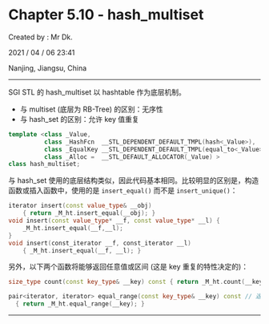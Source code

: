 # Chapter 5.10 - hash_multiset

Created by : Mr Dk.

2021 / 04 / 06 23:41

Nanjing, Jiangsu, China

---

SGI STL 的 hash_multiset 以 hashtable 作为底层机制。

* 与 multiset (底层为 RB-Tree) 的区别：无序性
* 与 hash_set 的区别：允许 key 值重复

```c++
template <class _Value,
          class _HashFcn  __STL_DEPENDENT_DEFAULT_TMPL(hash<_Value>),
          class _EqualKey __STL_DEPENDENT_DEFAULT_TMPL(equal_to<_Value>),
          class _Alloc =  __STL_DEFAULT_ALLOCATOR(_Value) >
class hash_multiset;
```

与 hash_set 使用的底层结构类似，因此代码基本相同。比较明显的区别是，构造函数或插入函数中，使用的是 `insert_equal()` 而不是 `insert_unique()`：

```c++
iterator insert(const value_type& __obj)
    { return _M_ht.insert_equal(__obj); }
void insert(const value_type* __f, const value_type* __l) {
    _M_ht.insert_equal(__f,__l);
}
void insert(const_iterator __f, const_iterator __l) 
    { _M_ht.insert_equal(__f, __l); }
```

另外，以下两个函数将能够返回任意值或区间 (这是 key 重复的特性决定的)：

```c++
size_type count(const key_type& __key) const { return _M_ht.count(__key); } // 返回指定 key 值的个数

pair<iterator, iterator> equal_range(const key_type& __key) const // 返回指定 key 值的迭代器区间
  { return _M_ht.equal_range(__key); }
```

---

